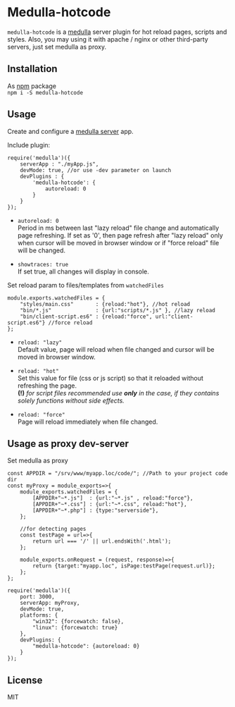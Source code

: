 # Medulla-hotcode
`medulla-hotcode` is a [medulla](https://www.npmjs.com/package/medulla) server plugin for hot reload pages, scripts and styles.
Also, you may using it with apache / nginx or other third-party servers, just set medulla as proxy.

## Installation
As [npm](https://www.npmjs.com/package/medulla-hotcode) package  
`npm i -S medulla-hotcode`

## Usage
Create and configure a [medulla server](https://www.npmjs.com/package/medulla) app.

Include plugin:
```es6
require('medulla')({
    serverApp : "./myApp.js",
    devMode: true, //or use -dev parameter on launch
    devPlugins : {
        'medulla-hotcode': {
            autoreload: 0
        }
    }
});
```
- `autoreload: 0`  
Period in ms between last "lazy reload" file change and automatically page refreshing. If set as '0', then page refresh after "lazy reload" only when cursor will be moved in browser window or if "force reload" file will be changed.

- `showtraces: true`  
If set true, all changes will display in console.

Set reload param to files/templates from `watchedFiles`
```es6
module.exports.watchedFiles = {
    "styles/main.css"       : {reload:"hot"}, //hot reload
    "bin/*.js"              : {url:"scripts/*.js" }, //lazy reload
    "bin/client-script.es6" : {reload:"force", url:"client-script.es6"} //force reload
};
```
- `reload: "lazy"`  
Default value, page will reload when file changed and cursor will be moved in browser window.

- `reload: "hot"`  
Set this value for file (css or js script) so that it reloaded without refreshing the page.  
**(!)** *for script files recommended use **only** in the case, if they contains solely functions without side effects.*

- `reload: "force"`  
Page will reload immediately when file changed.

## Usage as proxy dev-server
Set medulla as proxy

```es6
const APPDIR = "/srv/www/myapp.loc/code/"; //Path to your project code dir
const myProxy = module_exports=>{
    module_exports.watchedFiles = {
        [APPDIR+"~*.js"]  : {url:"~*.js" , reload:"force"},
        [APPDIR+"~*.css"] : {url:"~*.css", reload:"hot"},
        [APPDIR+"~*.php"] : {type:"serverside"},
    };

    //for detecting pages
    const testPage = url=>{
        return url === '/' || url.endsWith('.html');
    };

    module_exports.onRequest = (request, response)=>{
        return {target:"myapp.loc", isPage:testPage(request.url)};
    };
};

require('medulla')({
    port: 3000,
    serverApp: myProxy,
    devMode: true,
    platforms: {
        "win32": {forcewatch: false},
        "linux": {forcewatch: true}
    },
    devPlugins: {
        "medulla-hotcode": {autoreload: 0}
    }
});
```

## License
MIT
